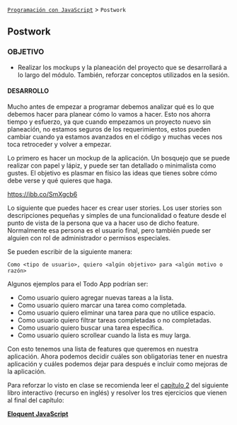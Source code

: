 
[`Programación con JavaScript`](../Readme.md) > `Postwork`

## Postwork

### OBJETIVO

- Realizar los mockups y la planeación del proyecto que se desarrollará a lo largo del módulo. También, reforzar conceptos utilizados en la sesión.  
  
#### DESARROLLO

Mucho antes de empezar a programar debemos analizar qué es lo que debemos hacer para planear cómo lo vamos a hacer. Esto nos ahorra tiempo y esfuerzo, ya que cuando empezamos un proyecto nuevo sin planeación, no estamos seguros de los requerimientos, estos pueden cambiar cuando ya estamos avanzados en el código y muchas veces nos toca retroceder y volver a empezar.

Lo primero es hacer un mockup de la aplicación. Un bosquejo que se puede realizar con papel y lápiz, y puede ser tan detallado o minimalista como gustes. El objetivo es plasmar en físico las ideas que tienes sobre cómo debe verse y qué quieres que haga.  

https://ibb.co/SmXgcb6

Lo siguiente que puedes hacer es crear user stories. Los user stories son descripciones pequeñas y simples de una funcionalidad o feature desde el punto de vista de la persona que va a hacer uso de dicho feature.  Normalmente esa persona es el usuario final, pero también puede ser alguien con rol de administrador o permisos especiales.   

Se pueden escribir de la siguiente manera:

```Como <tipo de usuario>, quiero <algún objetivo> para <algún motivo o razón>```

Algunos ejemplos para el Todo App podrían ser:

* Como usuario quiero agregar nuevas tareas a la lista.  
* Como usuario quiero marcar una tarea como completada.  
* Como usuario quiero eliminar una tarea para que no utilice espacio.  
* Como usuario quiero filtrar tareas completadas o no completadas.  
* Como usuario quiero buscar una tarea específica.  
* Como usuario quiero scrollear cuando la lista es muy larga.  




Con esto tenemos una lista de features que queremos en nuestra aplicación. Ahora podemos decidir cuáles son obligatorias tener en nuestra aplicación y cuáles podemos dejar para después e incluir como mejoras de la aplicación.  

Para reforzar lo visto en clase se recomienda leer el <a href="https://eloquentjavascript.net/02_program_structure.html" target="_blank">capítulo 2</a> del siguiente libro interactivo (recurso en inglés) y resolver los tres ejercicios que vienen al final del capítulo:    

<a href="https://eloquentjavascript.net/" target="_blank">**Eloquent JavaScript**</a>







